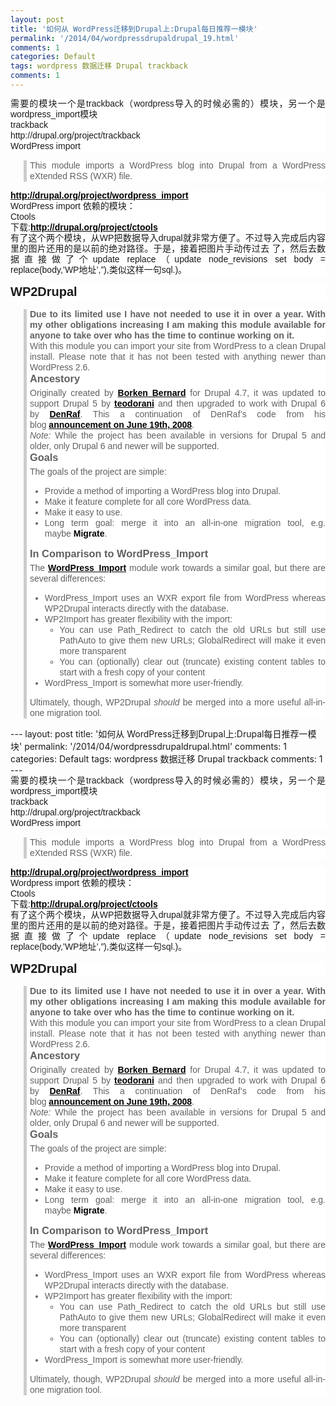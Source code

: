 ```yaml
---
layout: post
title: '如何从 WordPress迁移到Drupal上:Drupal每日推荐一模块'
permalink: '/2014/04/wordpressdrupaldrupal_19.html'
comments: 1
categories: Default
tags: wordpress 数据迁移 Drupal trackback
comments: 1
---
```

<div style="background-color: white; font-family: Arial, Verdana, sans-serif; font-size: 14px; line-height: 17px; text-align: justify;">需要的模块一个是trackback（wordpress导入的时候必需的）模块，另一个是wordpress_import模块</div>

<div style="background-color: white; font-family: Arial, Verdana, sans-serif; font-size: 14px; line-height: 17px; text-align: justify;">trackback</div>

<div style="background-color: white; font-family: Arial, Verdana, sans-serif; font-size: 14px; line-height: 17px; text-align: justify;">http://drupal.org/project/trackback</div>

<div style="background-color: white; font-family: Arial, Verdana, sans-serif; font-size: 14px; line-height: 17px; text-align: justify;">WordPress import</div>

<blockquote style="background-color: white; border-left-color: rgb(204, 204, 204); border-left-style: solid; border-left-width: 5px; font-family: Arial, Verdana, sans-serif; font-size: 14px; margin-left: 1.5em; padding-left: 5px; text-align: justify;"><div style="line-height: 17px;">This module imports a WordPress blog into Drupal from a WordPress eXtended RSS (WXR) file.</div></blockquote>

<div style="background-color: white; font-family: Arial, Verdana, sans-serif; font-size: 14px; line-height: 17px; text-align: justify;"><a href="http://drupal.org/project/wordpress_import" style="color: black; font-weight: bold;">http://drupal.org/project/wordpress_import</a><br/>WordPress import 依赖的模块：<br/>Ctools</div>

<div style="background-color: white; font-family: Arial, Verdana, sans-serif; font-size: 14px; line-height: 17px; text-align: justify;">下载:<a href="http://drupal.org/project/ctools" style="color: black; font-weight: bold;">http://drupal.org/project/ctools</a><br/>有了这个两个模块，从WP把数据导入drupal就非常方便了。不过导入完成后内容里的图片还用的是以前的绝对路径。于是，接着把图片手动传过去 了，然后去数据直接做了个update replace（update node_revisions set body = replace(body,’WP地址’,”),类似这样一句sql.)。</div>

<h1 style="background-color: white; font-family: Arial, Verdana, sans-serif; font-size: 20px; margin: 15px 0px 2px; padding-bottom: 2px; text-align: justify;">WP2Drupal</h1>

<blockquote style="background-color: white; border-left-color: rgb(204, 204, 204); border-left-style: solid; border-left-width: 5px; font-family: Arial, Verdana, sans-serif; font-size: 14px; margin-left: 1.5em; padding-left: 5px; text-align: justify;"><div style="line-height: 17px;"><strong>Due to its limited use I have not needed to use it in over a year. With my other obligations increasing I am making this module available for anyone to take over who has the time to continue working on it.</strong></div><div style="line-height: 17px;">With this module you can import your site from WordPress to a clean Drupal install. Please note that it has not been tested with anything newer than WordPress 2.6.</div><h3 style="margin: 0px 0px 5px;">Ancestory</h3><div style="line-height: 17px;">Originally created by&nbsp;<a href="http://drupal.org/user/59735" rel="nofollow" style="color: black; font-weight: bold;">Borken Bernard</a>&nbsp;for Drupal 4.7, it was updated to support Drupal 5 by&nbsp;<a href="http://teodorani.com/" rel="nofollow" style="color: black; font-weight: bold;">teodorani</a>&nbsp;and then upgraded to work with Drupal 6 by&nbsp;<a href="http://drupal.org/user/209451" rel="nofollow" style="color: black; font-weight: bold;">DenRaf</a>. This a continuation of DenRaf’s code from his blog&nbsp;<a href="http://www.denraf.be/content/wp2drupal-drupal-6-and-wordpress-23" rel="nofollow" style="color: black; font-weight: bold;">announcement on June 19th, 2008</a>.</div><div style="line-height: 17px;"><em>Note:</em>&nbsp;While the project has been available in versions for Drupal 5 and older, only Drupal 6 and newer will be supported.</div><h3 style="margin: 0px 0px 5px;">Goals</h3><div style="line-height: 17px;">The goals of the project are simple:</div><ul><li style="line-height: 17px;">Provide a method of importing a WordPress blog into Drupal.</li><li style="line-height: 17px;">Make it feature complete for all core WordPress data.</li><li style="line-height: 17px;">Make it easy to use.</li><li style="line-height: 17px;">Long term goal: merge it into an all-in-one migration tool, e.g. maybe&nbsp;<a href="http://drupal.org/project/migrate" rel="nofollow" style="color: black; font-weight: bold; text-decoration: none;">Migrate</a>.</li></ul><h3 style="margin: 0px 0px 5px;">In Comparison to WordPress_Import</h3><div style="line-height: 17px;">The&nbsp;<a href="http://drupal.org/project/wordpress_import/" rel="nofollow" style="color: black; font-weight: bold;">WordPress_Import</a>&nbsp;module work towards a similar goal, but there are several differences:</div><ul><li style="line-height: 17px;">WordPress_Import uses an WXR export file from WordPress whereas WP2Drupal interacts directly with the database.</li><li style="line-height: 17px;">WP2Import has greater flexibility with the import:<ul><li>You can use Path_Redirect to catch the old URLs but still use PathAuto to give them new URLs; GlobalRedirect will make it even more transparent</li><li>You can (optionally) clear out (truncate) existing content tables to start with a fresh copy of your content</li></ul></li><li style="line-height: 17px;">WordPress_Import is somewhat more user-friendly.</li></ul><div style="line-height: 17px;">Ultimately, though, WP2Drupal&nbsp;<em>should</em>&nbsp;be merged into a more useful all-in-one migration tool.</div></blockquote>---
layout: post
title: '如何从 WordPress迁移到Drupal上:Drupal每日推荐一模块'
permalink: '/2014/04/wordpressdrupaldrupal.html'
comments: 1
categories: Default
tags: wordpress 数据迁移 Drupal trackback
comments: 1
---
<div style="background-color: white; font-family: Arial, Verdana, sans-serif; font-size: 14px; line-height: 17px; text-align: justify;">需要的模块一个是trackback（wordpress导入的时候必需的）模块，另一个是wordpress_import模块</div>

<div style="background-color: white; font-family: Arial, Verdana, sans-serif; font-size: 14px; line-height: 17px; text-align: justify;">trackback</div>

<div style="background-color: white; font-family: Arial, Verdana, sans-serif; font-size: 14px; line-height: 17px; text-align: justify;">http://drupal.org/project/trackback</div>

<div style="background-color: white; font-family: Arial, Verdana, sans-serif; font-size: 14px; line-height: 17px; text-align: justify;">WordPress import</div>

<blockquote style="background-color: white; border-left-color: rgb(204, 204, 204); border-left-style: solid; border-left-width: 5px; font-family: Arial, Verdana, sans-serif; font-size: 14px; margin-left: 1.5em; padding-left: 5px; text-align: justify;"><div style="line-height: 17px;">This module imports a WordPress blog into Drupal from a WordPress eXtended RSS (WXR) file.</div></blockquote>

<div style="background-color: white; font-family: Arial, Verdana, sans-serif; font-size: 14px; line-height: 17px; text-align: justify;"><a href="http://drupal.org/project/wordpress_import" style="color: black; font-weight: bold;">http://drupal.org/project/wordpress_import</a><br/>Wordpress import 依赖的模块：<br/>Ctools</div>

<div style="background-color: white; font-family: Arial, Verdana, sans-serif; font-size: 14px; line-height: 17px; text-align: justify;">下载:<a href="http://drupal.org/project/ctools" style="color: black; font-weight: bold;">http://drupal.org/project/ctools</a><br/>有了这个两个模块，从WP把数据导入drupal就非常方便了。不过导入完成后内容里的图片还用的是以前的绝对路径。于是，接着把图片手动传过去 了，然后去数据直接做了个update replace（update node_revisions set body = replace(body,’WP地址’,”),类似这样一句sql.)。</div>

<h1 id="page-subtitle" style="background-color: white; font-family: Arial, Verdana, sans-serif; font-size: 20px; margin: 15px 0px 2px; padding-bottom: 2px; text-align: justify;">WP2Drupal</h1>

<blockquote style="background-color: white; border-left-color: rgb(204, 204, 204); border-left-style: solid; border-left-width: 5px; font-family: Arial, Verdana, sans-serif; font-size: 14px; margin-left: 1.5em; padding-left: 5px; text-align: justify;"><div style="line-height: 17px;"><strong>Due to its limited use I have not needed to use it in over a year. With my other obligations increasing I am making this module available for anyone to take over who has the time to continue working on it.</strong></div><div style="line-height: 17px;">With this module you can import your site from WordPress to a clean Drupal install. Please note that it has not been tested with anything newer than WordPress 2.6.</div><h3 style="margin: 0px 0px 5px;">Ancestory</h3><div style="line-height: 17px;">Originally created by&nbsp;<a href="http://drupal.org/user/59735" rel="nofollow" style="color: black; font-weight: bold;">Borken Bernard</a>&nbsp;for Drupal 4.7, it was updated to support Drupal 5 by&nbsp;<a href="http://teodorani.com/" rel="nofollow" style="color: black; font-weight: bold;">teodorani</a>&nbsp;and then upgraded to work with Drupal 6 by&nbsp;<a href="http://drupal.org/user/209451" rel="nofollow" style="color: black; font-weight: bold;">DenRaf</a>. This a continuation of DenRaf’s code from his blog&nbsp;<a href="http://www.denraf.be/content/wp2drupal-drupal-6-and-wordpress-23" rel="nofollow" style="color: black; font-weight: bold;">announcement on June 19th, 2008</a>.</div><div style="line-height: 17px;"><em>Note:</em>&nbsp;While the project has been available in versions for Drupal 5 and older, only Drupal 6 and newer will be supported.</div><h3 style="margin: 0px 0px 5px;">Goals</h3><div style="line-height: 17px;">The goals of the project are simple:</div><ul><li style="line-height: 17px;">Provide a method of importing a WordPress blog into Drupal.</li><li style="line-height: 17px;">Make it feature complete for all core WordPress data.</li><li style="line-height: 17px;">Make it easy to use.</li><li style="line-height: 17px;">Long term goal: merge it into an all-in-one migration tool, e.g. maybe&nbsp;<a href="http://drupal.org/project/migrate" rel="nofollow" style="color: black; font-weight: bold; text-decoration: none;">Migrate</a>.</li></ul><h3 style="margin: 0px 0px 5px;">In Comparison to WordPress_Import</h3><div style="line-height: 17px;">The&nbsp;<a href="http://drupal.org/project/wordpress_import/" rel="nofollow" style="color: black; font-weight: bold;">WordPress_Import</a>&nbsp;module work towards a similar goal, but there are several differences:</div><ul><li style="line-height: 17px;">WordPress_Import uses an WXR export file from WordPress whereas WP2Drupal interacts directly with the database.</li><li style="line-height: 17px;">WP2Import has greater flexibility with the import:<ul><li>You can use Path_Redirect to catch the old URLs but still use PathAuto to give them new URLs; GlobalRedirect will make it even more transparent</li><li>You can (optionally) clear out (truncate) existing content tables to start with a fresh copy of your content</li></ul></li><li style="line-height: 17px;">WordPress_Import is somewhat more user-friendly.</li></ul><div style="line-height: 17px;">Ultimately, though, WP2Drupal&nbsp;<em>should</em>&nbsp;be merged into a more useful all-in-one migration tool.</div></blockquote>
